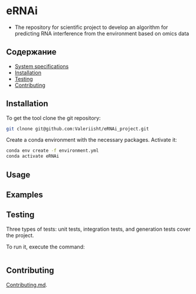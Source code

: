 # eRNAi

- The repository for scientific project to develop an algorithm for predicting RNA interference from the environment based on omics data

## Содержание
- [System specifications](#system-specifications)
- [Installation](#Installation)
- [Testing](#Testing)
- [Contributing](#Contributing)

## Installation

To get the tool clone the git repository:

```sh
git clnone git@github.com:Valeriisht/eRNAi_project.git
```
Create a conda environment with the necessary packages. 
Activate it:

```sh
conda env create -f environment.yml
conda activate eRNAi
```

## Usage

## Examples

## Testing

Three types of tests: unit tests, integration tests, and generation tests cover the project.

To run it, execute the command:

```
```

## Contributing 

[Contributing.md](Valeriisht/eRNAi_project/master/docs/CONTRIBUTING.md).

